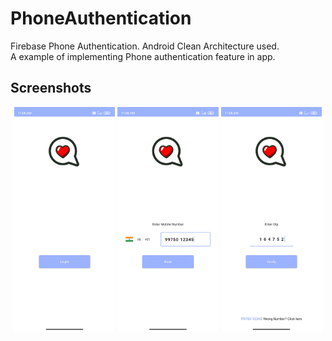 # PhoneAuthentication
Firebase Phone Authentication. Android Clean Architecture used. <br>
A example of implementing Phone authentication feature in app.

Screenshots
-----------------
<p align="center">
<img src="/images/login_screen.jpg" width="32%"/>
<img src="/images/phoneNum_screen.jpg" width="32%"/>
<img src="/images/otp_screen.jpg" width="32%"/>
</p>
